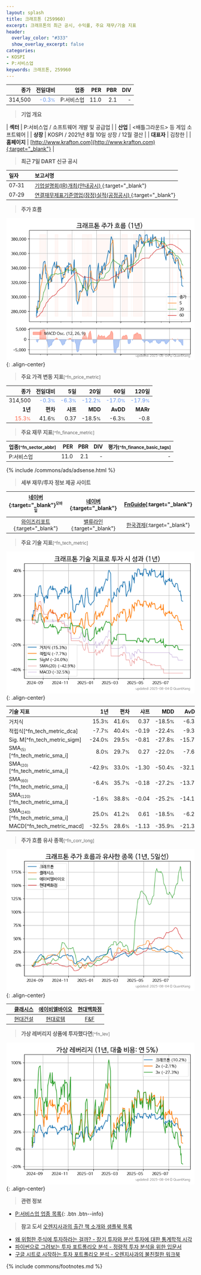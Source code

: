 ```yaml
---
layout: splash
title: 크래프톤 (259960)
excerpt: 크래프톤의 최근 공시, 수익률, 주요 재무/기술 지표
header:
  overlay_color: "#333"
  show_overlay_excerpt: false
categories:
- KOSPI
- P:서비스업
keywords: 크래프톤, 259960
---
```


| **종가** | **전일대비** | **업종** | **PER** | **PBR** | **DIV** |
| -------: | -----------: | -------: | ------: | ------: | ------: |
| 314,500 | <span style="color: cornflowerblue">-0.3<small>%</small></span> | P:서비스업 | 11.0 | 2.1 | - |

<!-- more -->


> **기업 개요**<a id="company"></a>

| <span style="white-space:nowrap;">**섹터**</span> | P:서비스업 / 소프트웨어 개발 및 공급업 |
| <span style="white-space:nowrap;">**산업**</span> | <배틀그라운드> 등 게임 소프트웨어 |
| <span style="white-space:nowrap;">**상장**</span> | KOSPI / 2021년 8월 10일 상장 / 12월 결산 |
| <span style="white-space:nowrap;">**대표자**</span> | 김창한 |
| <span style="white-space:nowrap;">**홈페이지**</span> | [http://www.krafton.com](http://www.krafton.com){:target="_blank"} |


> **최근 7일 DART 신규 공시**<a id="dart"></a>

| **일자** |      | **보고서명** |
| :------- | :--- | :----------- |
| 07&#x2011;31 | | [기업설명회(IR)개최(안내공시)              ](https://dart.fss.or.kr/dsaf001/main.do?rcpNo=20250731800442){:target="_blank"} |
| 07&#x2011;29 | | [연결재무제표기준영업(잠정)실적(공정공시)              ](https://dart.fss.or.kr/dsaf001/main.do?rcpNo=20250729800281){:target="_blank"} |


> **주가 흐름**<a id="price"></a>

![259960](/stock/images/259960.png){: .align-center}


> **주요 가격 변동 지표**<small>[^fn_price_metric]</small>

| **종가** | **전일대비** | **5일** | **20일** | **60일** | **120일** |
| -------: | -----------: | ------: | -------: | -------: | --------: |
| 314,500 | <span style="color: cornflowerblue">-0.3<small>%</small></span> | <span style="color: cornflowerblue">-6.3<small>%</small></span> | <span style="color: cornflowerblue">-12.2<small>%</small></span> | <span style="color: cornflowerblue">-17.0<small>%</small></span> | <span style="color: cornflowerblue">-17.9<small>%</small></span> |
| **1년** | **편차** | **샤프** | **MDD** | **AvDD** | **MARr** |
| <span style="color: tomato">15.3<small>%</small></span> | 41.6<small>%</small> | 0.37 | -18.5<small>%</small> | -6.3<small>%</small> | -0.8 |


> **주요 재무 지표**<small>[^fn_finance_metric]</small>

| **업종**<small>[^fn_sector_abbr]</small> | **PER** | **PBR** | **DIV** | **평가**<small>[^fn_finance_basic_tags]</small> |
| :--------------------------------------- | ------: | ------: | ------: | ----------------------------------------------: |
| P:서비스업 | 11.0 | 2.1 | - | - |



{% include /commons/ads/adsense.html %}

> **세부 재무/투자 정보 제공 사이트**

| [네이버](https://m.stock.naver.com/domestic/stock/259960/finance/summary){:target="_blank"}<sup><small>모바일</small></sup> | [네이버](https://finance.naver.com/item/coinfo.naver?code=259960){:target="_blank"} | [FnGuide](https://comp.fnguide.com/SVO2/ASP/SVD_Invest.asp?gicode=A259960&MenuYn=Y){:target="_blank"} |
| :---: | :---: | :---: |
| [와이즈리포트](https://comp.wisereport.co.kr/company/c1040001.aspx?cmp_cd=259960){:target="_blank"} | [밸류라인](https://www.valueline.co.kr/finance/summary/259960){:target="_blank"} | [한국경제](https://markets.hankyung.com/stock/259960/financial-summary){:target="_blank"} |


> **주요 기술 지표**<small>[^fn_tech_metric]</small>


![259960](/stock/images/259960_tech.png){: .align-center}

| **기술 지표** | **1년** | **편차** | **샤프** | **MDD** | **AvDD** |
| :------------ | ------: | -----------: | -------: | ------: | -------: |
| 거치식 | 15.3<small>%</small> | 41.6<small>%</small> | 0.37 | -18.5<small>%</small> | -6.3<small>%</small> |
| 적립식[^fn_tech_metric_dca] | -7.7<small>%</small> | 40.4<small>%</small> | -0.19 | -22.4<small>%</small> | -9.3<small>%</small> |
| Sig. M[^fn_tech_metric_sigm] | -24.0<small>%</small> | 29.5<small>%</small> | -0.81 | -27.8<small>%</small> | -15.7<small>%</small> |
| SMA<small><sub>(5)</sub></small>[^fn_tech_metric_sma_i] | 8.0<small>%</small> | 29.7<small>%</small> | 0.27 | -22.0<small>%</small> | -7.6<small>%</small> |
| SMA<small><sub>(20)</sub></small>[^fn_tech_metric_sma_i] | -42.9<small>%</small> | 33.0<small>%</small> | -1.30 | -50.4<small>%</small> | -32.1<small>%</small> |
| SMA<small><sub>(60)</sub></small>[^fn_tech_metric_sma_i] | -6.4<small>%</small> | 35.7<small>%</small> | -0.18 | -27.2<small>%</small> | -13.7<small>%</small> |
| SMA<small><sub>(120)</sub></small>[^fn_tech_metric_sma_i] | -1.6<small>%</small> | 38.8<small>%</small> | -0.04 | -25.2<small>%</small> | -14.1<small>%</small> |
| SMA<small><sub>(240)</sub></small>[^fn_tech_metric_sma_i] | 25.0<small>%</small> | 41.2<small>%</small> | 0.61 | -18.5<small>%</small> | -6.2<small>%</small> |
| MACD[^fn_tech_metric_macd] | -32.5<small>%</small> | 28.6<small>%</small> | -1.13 | -35.9<small>%</small> | -21.3<small>%</small> |


> **주가 흐름 유사 종목**<a id="corr"></a><small>[^fn_corr_long]</small>

![259960](/stock/images/259960_corr.png){: .align-center}

|       | [클래시스](/214150/) | [에이비엘바이오](/298380/) | [현대백화점](/069960/) |
| :---: | :------------------------------------: | :------------------------------------: | :------------------------------------: |
|       | [현대건설](/000720/) | [현대로템](/064350/) | [F&F](/383220/) |


> **가상 레버리지 상품에 투자했다면**<a id="2x"></a><small>[^fn_lev]</small>

![259960](/stock/images/259960_2x.png){: .align-center}


> **관련 정보**

- [P:서비스업 업종 목록](/stats/sector/kospi_업종_서비스업_종목/){: .btn .btn--info}

> **참고 도서** [오렌지사과의 출간 책 소개와 샘플북 목록](https://kongdori.tistory.com/691)

- [왜 위험한 주식에 투자하라는 걸까? - 장기 투자와 분산 투자에 대한 통계학적 시각](https://kongdori.tistory.com/421)
- [파이썬으로 그려보는 투자 포트폴리오 분석  - 정량적 투자 분석을 위한 입문서](https://kongdori.tistory.com/643)
- [구글 시트로 시작하는 투자 포트폴리오 분석 - 오렌지사과의 불친절한 워크북](https://kongdori.tistory.com/449)


{% include commons/footnotes.md %}